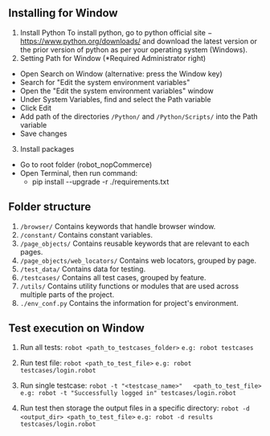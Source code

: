 ## Installing for Window
1.  Install Python
To install python, go to python official site − https://www.python.org/downloads/ and download the latest version or the prior version of python as per your operating system (Windows).
2.  Setting Path for Window  (*Required Administrator right)
*   Open Search on Window (alternative: press the Window key)
*   Search for "Edit the system environment variables"
*   Open the "Edit the system environment variables" window
*   Under System Variables, find and select the Path variable
*   Click Edit
*   Add path of the directories `/Python/` and `/Python/Scripts/` into the Path variable
*   Save changes
3.  Install packages
*   Go to root folder (robot_nopCommerce)
*   Open Terminal, then run command:
    *   pip install --upgrade -r ./requirements.txt


## Folder structure
1. `/browser/`
Contains keywords that handle browser window.
2. `/constant/`
Contains constant variables.
3. `/page_objects/`
Contains reusable keywords that are relevant to each pages.
4.  `/page_objects/web_locators/`
Contains web locators, grouped by page.
5. `/test_data/`
Contains data for testing.
6. `/testcases/`
Contains all test cases, grouped by feature.
7. `/utils/`
Contains utility functions or modules that are used across multiple parts of the project.
8. `./env_conf.py`
Contains the information for project's environment.

## Test execution on Window
1.   Run all tests:
    `robot <path_to_testcases_folder>`
    `e.g: robot testcases`

2.   Run test file:
    `robot <path_to_test_file>`
    `e.g: robot testcases/login.robot`

3.   Run single testcase:
    `robot -t "<testcase_name>"   <path_to_test_file>`
    `e.g: robot -t "Successfully logged in" testcases/login.robot`

4.  Run test then storage the output files in a specific directory:
    `robot -d <output_dir> <path_to_test_file>`
    `e.g: robot -d results testcases/login.robot`